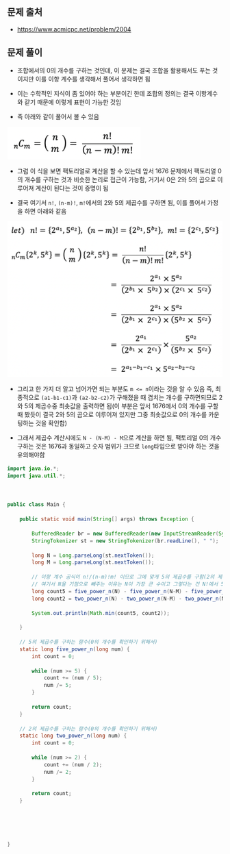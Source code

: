 ## 문제 출처
- https://www.acmicpc.net/problem/2004

## 문제 풀이
- 조합에서의 0의 개수를 구하는 것인데, 이 문제는 결국 조합을 활용해서도 푸는 것이지만 이를 이항 계수를 생각해서 풀어서 생각하면 됨

- 이는 수학적인 지식이 좀 있어야 하는 부분이긴 한데 조합의 정의는 결국 이항계수와 같기 때문에 이렇게 표현이 가능한 것임

- 즉 아래와 같이 풀어서 볼 수 있음

![one](/cheewr85/img/ManyProblem/Many/three.png)

- 그럼 이 식을 보면 팩토리얼로 계산을 할 수 있는데 앞서 1676 문제에서 팩토리얼 0의 개수를 구하는 것과 비슷한 논리로 접근이 가능함, 거기서 0은 2와 5의 곱으로 이루어져 계산이 된다는 것이 증명이 됨

- 결국 여기서 `n!`, `(n-m)!`, `m!`에서의 2와 5의 제곱수를 구하면 됨, 이를 풀어서 가정을 하면 아래와 같음

![one](/cheewr85/img/ManyProblem/Many/four.png)

- 그리고 한 가지 더 알고 넘어가면 되는 부분도 `m <= n`이라는 것을 알 수 있음 즉, 최종적으로 `(a1-b1-c1)`과 `(a2-b2-c2)`가 구해졌을 때 겹치는 개수를 구하면되므로 2와 5의 제곱수중 최솟값을 출력하면 됨(이 부분은 앞서 1676에서 0의 개수를 구할 때 봤듯이 결국 2와 5의 곱으로 이루어져 있지만 그중 최솟값으로 0의 개수를 카운팅하는 것을 확인함)

- 그래서 제곱수 계산시에도 `N - (N-M) - M`으로 계산을 하면 됨, 팩토리얼 0의 개수 구하는 것은 1676과 동일하고 숫자 범위가 크므로 `long`타입으로 받아야 하는 것을 유의해야함

```java
import java.io.*;
import java.util.*;



public class Main {

    public static void main(String[] args) throws Exception {

        BufferedReader br = new BufferedReader(new InputStreamReader(System.in));
        StringTokenizer st = new StringTokenizer(br.readLine(), " ");

        long N = Long.parseLong(st.nextToken());
        long M = Long.parseLong(st.nextToken());

        // 이항 계수 공식이 n!/(n-m)!m! 이므로 그에 맞게 5의 제곱수를 구함(2의 제곱수도 마찬가지)
        // 여기서 N을 기점으로 빼주는 이유는 N이 가장 큰 수이고 그렇다는 건 N!에서 5의 제곱수를 구한 것이 그보다 작은 N-M, M에서 중복되는 것이므로 그 값을 빼주는 것
        long count5 = five_power_n(N) - five_power_n(N-M) - five_power_n(M);
        long count2 = two_power_n(N) - two_power_n(N-M) - two_power_n(M);

        System.out.println(Math.min(count5, count2));

    }

    // 5의 제곱수를 구하는 함수(0의 개수를 확인하기 위해서)
    static long five_power_n(long num) {
        int count = 0;

        while (num >= 5) {
            count += (num / 5);
            num /= 5;
        }

        return count;
    }
    
    // 2의 제곱수를 구하는 함수(0의 개수를 확인하기 위해서)
    static long two_power_n(long num) {
        int count = 0;

        while (num >= 2) {
            count += (num / 2);
            num /= 2;
        }

        return count;
    }





}
```